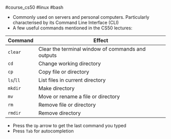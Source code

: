 #course_cs50 #linux #bash

- Commonly used on servers and personal computers. Particularly characterised by its Command Line Interface (CLI)
- A few useful commands mentioned in the CS50 lectures:

| Command   | Effect                                            |
| --------- | ------------------------------------------------- |
| `clear`   | Clear the terminal window of commands and outputs |
| `cd`      | Change working directory                          |
| `cp`      | Copy file or directory                            |
| `ls`/`ll` | List files in current directory                   |
| `mkdir`   | Make directory                                    |
| `mv`      | Move or rename a file or directory                |
| `rm`      | Remove file or directory                          |
| `rmdir`   | Remove directory                                  |

- Press the `Up` arrow to get the last command you typed
- Press `Tab` for autocompletion